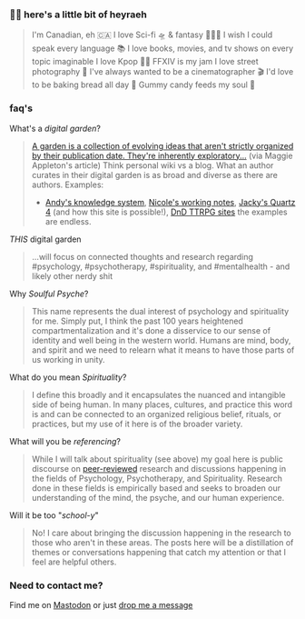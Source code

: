 ### 🤙🏼 here's a little bit of heyraeh
> I'm Canadian, eh 🇨🇦
> I love Sci-fi 🛸 & fantasy 🧚🏻‍♂️ 
> I wish I could speak every language 📚
> I love books, movies, and tv shows on every topic imaginable
> I love Kpop 🫶🏻
> FFXIV is my jam 
> I love street photography 📸
> I've always wanted to be a cinematographer 🎬
> I'd love to be baking bread all day 🥨
> Gummy candy feeds my soul 🍬

### faq's
What's a *digital garden*?
> [A garden is a collection of evolving ideas that aren't strictly organized by their publication date. They're inherently exploratory...](https://maggieappleton.com/garden-history) (via Maggie Appleton's article)
> Think personal wiki vs a blog. What an author curates in their digital garden is as broad and diverse as there are authors. 
> Examples:
> 	- [Andy's knowledge system](https://notes.andymatuschak.org/About_these_notes), [Nicole's working notes](https://notes.nicolevanderhoeven.com/Fork+My+Brain), [Jacky's Quartz 4](https://quartz.jzhao.xyz) (and how this site is possible!), [DnD TTRPG sites](https://obsidianttrpgtutorials.com/Obsidian+TTRPG+Tutorials/Obsidian+TTRPG+Tutorials) the examples are endless.

*THIS* digital garden
> ...will focus on connected thoughts and research regarding #psychology, #psychotherapy, #spirituality, and #mentalhealth - and likely other nerdy shit

Why *Soulful Psyche*?
> This name represents the dual interest of psychology and spirituality for me. Simply put, I think the past 100 years heightened compartmentalization and it's done a disservice to our sense of identity and well being in the western world. Humans are mind, body, and spirit and we need to relearn what it means to have those parts of us working in unity.

What do you mean *Spirituality*?
> I define this broadly and it encapsulates the nuanced and intangible side of being human. In many places, cultures, and practice this word is and can be connected to an organized religious belief, rituals, or practices, but my use of it here is of the broader variety.

What will you be *referencing*?
> While I will talk about spirituality (see above) my goal here is public discourse on [peer-reviewed](https://en.wikipedia.org/wiki/Peer_review) research and discussions happening in the fields of Psychology, Psychotherapy, and Spirituality. Research done in these fields is empirically based and seeks to broaden our understanding of the mind, the psyche, and our human experience.

Will it be too "*school-y*"
> No! I care about bringing the discussion happening in the research to those who aren't in these areas. The posts here will be a distillation of themes or conversations happening that catch my attention or that I feel are helpful others.



### Need to contact me?  
Find me on <a rel="me" href="https://mstdn.games/@craftykraken">Mastodon</a> 
or just [drop me a message](tab:https://letterbird.co/heyraeh)   